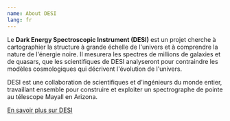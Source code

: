 ```yaml
---
name: About DESI
lang: fr
---
```


Le **Dark Energy Spectroscopic Instrument (DESI)** est un projet cherche à cartographier la structure à grande échelle de l'univers et à comprendre la nature de l'énergie noire. Il mesurera les spectres de millions de galaxies et de quasars, que les scientifiques de DESI analyseront pour contraindre les modèles cosmologiques qui décrivent l'évolution de l'univers.

DESI est une collaboration de scientifiques et d'ingénieurs du monde entier, travaillant ensemble pour construire et exploiter un spectrographe de pointe au télescope Mayall en Arizona.

[En savoir plus sur DESI](https://www.desi.lbl.gov/)